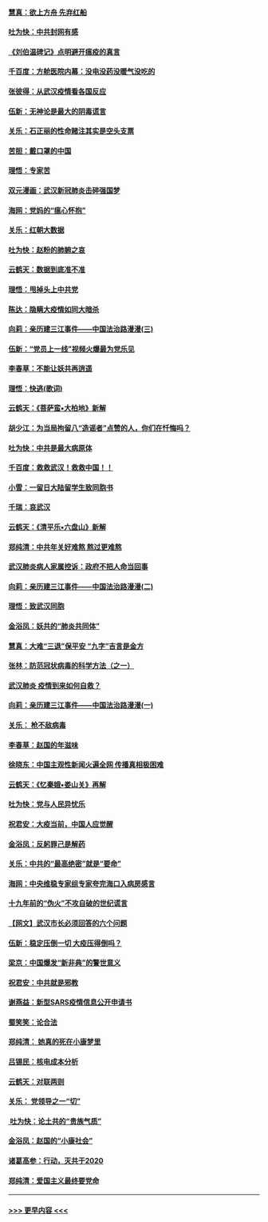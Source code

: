 #### [慧真：欲上方舟 先弃红船](../pages/nsc993/n11853483.md?t=02081733) 
#### [吐为快：中共封网有感](../pages/nsc993/n11852575.md?t=02081733) 
#### [《刘伯温碑记》点明避开瘟疫的真言](../pages/nsc993/n11852128.md?t=02081733) 
#### [千百度：方舱医院内幕：没电没药没暖气没吃的](../pages/nsc993/n11850211.md?t=02081733) 
#### [张彼得：从武汉疫情看各国反应](../pages/nsc993/n11850102.md?t=02081733) 
#### [伍新：无神论是最大的阴毒谎言](../pages/nsc993/n11846129.md?t=02081733) 
#### [关乐：石正丽的性命赌注其实是空头支票](../pages/nsc993/n11846109.md?t=02081733) 
#### [苦胆：戴口罩的中国](../pages/nsc993/n11845576.md?t=02081733) 
#### [理悟：专家苦](../pages/nsc993/n11845564.md?t=02081733) 
#### [双元漫画：武汉新冠肺炎击碎强国梦](../pages/nsc993/n11843320.md?t=02081733) 
#### [海网：党妈的“瘟心怀抱”](../pages/nsc993/n11840740.md?t=02081733) 
#### [关乐：红朝大数据](../pages/nsc993/n11840675.md?t=02081733) 
#### [吐为快：赵粉的肺腑之哀](../pages/nsc993/n11840618.md?t=02081733) 
#### [云鹤天：数据到底准不准](../pages/nsc993/n11840325.md?t=02081733) 
#### [理悟：甩掉头上中共党](../pages/nsc993/n11838826.md?t=02081733) 
#### [陈达：隐瞒大疫情如同大暗杀](../pages/nsc993/n11838771.md?t=02081733) 
#### [向莉：亲历建三江事件——中国法治路漫漫(三)](../pages/nsc993/n11831825.md?t=02081733) 
#### [伍新：“党员上一线”视频火爆最为党乐见](../pages/nsc993/n11838200.md?t=02081733) 
#### [李春草：不能让妖共再逍遥](../pages/nsc993/n11838102.md?t=02081733) 
#### [理悟：快逃(歌词)](../pages/nsc993/n11838083.md?t=02081733) 
#### [云鹤天：《菩萨蛮▪大柏地》新解](../pages/nsc993/n11838059.md?t=02081733) 
#### [胡少江：为当局拘留八“造谣者”点赞的人，你们在忏悔吗？](../pages/nsc993/n11836801.md?t=02081733) 
#### [吐为快：中共是最大病原体](../pages/nsc993/n11836748.md?t=02081733) 
#### [千百度：救救武汉！救救中国！！](../pages/nsc993/n11836145.md?t=02081733) 
#### [小雪：一留日大陆留学生致同胞书](../pages/nsc993/n11834624.md?t=02081733) 
#### [千瑞：哀武汉](../pages/nsc993/n11833647.md?t=02081733) 
#### [云鹤天：《清平乐▪六盘山》新解](../pages/nsc993/n11833611.md?t=02081733) 
#### [郑纯清：中共年关好难熬 熬过更难熬](../pages/nsc993/n11833489.md?t=02081733) 
#### [武汉肺炎病人家属控诉：政府不把人命当回事](../pages/nsc993/n11833205.md?t=02081733) 
#### [向莉：亲历建三江事件——中国法治路漫漫(二)](../pages/nsc993/n11829102.md?t=02081733) 
#### [理悟：致武汉同胞](../pages/nsc993/n11831522.md?t=02081733) 
#### [金浴凤：妖共的“肺炎共同体”](../pages/nsc993/n11829448.md?t=02081733) 
#### [慧真：大难“三退”保平安 “九字”吉言是金方](../pages/nsc993/n11829501.md?t=02081733) 
#### [张林：防范冠状病毒的科学方法（之一）](../pages/nsc993/n11828618.md?t=02081733) 
#### [武汉肺炎 疫情到来如何自救？](../pages/nsc993/n11827632.md?t=02081733) 
#### [向莉：亲历建三江事件——中国法治路漫漫(一)](../pages/nsc993/n11827190.md?t=02081733) 
#### [关乐： 枪不敌病毒](../pages/nsc993/n11826746.md?t=02081733) 
#### [李春草：赵国的年滋味](../pages/nsc993/n11826321.md?t=02081733) 
#### [徐晓东：中国主观性新闻火遍全网 传播真相极困难](../pages/nsc993/n11826508.md?t=02081733) 
#### [云鹤天：《忆秦娥▪娄山关》再解](../pages/nsc993/n11824682.md?t=02081733) 
#### [吐为快：党与人民异忧乐](../pages/nsc993/n11824660.md?t=02081733) 
#### [祝君安：大疫当前，中国人应觉醒](../pages/nsc993/n11821946.md?t=02081733) 
#### [金浴凤：反躬罪己是解药](../pages/nsc993/n11820280.md?t=02081733) 
#### [关乐：中共的“最高绝密”就是“要命”](../pages/nsc993/n11816946.md?t=02081733) 
#### [海网：中央维稳专家组专家夸完海口入病房感言](../pages/nsc993/n11815138.md?t=02081733) 
#### [十九年前的“伪火”不攻自破的世纪谎言](../pages/nsc993/n11813238.md?t=02081733) 
#### [【网文】武汉市长必须回答的六个问题](../pages/nsc993/n11813848.md?t=02081733) 
#### [伍新：稳定压倒一切 大疫压得倒吗？](../pages/nsc993/n11812634.md?t=02081733) 
#### [梁京：中国爆发“新非典”的警世意义](../pages/nsc993/n11812554.md?t=02081733) 
#### [祝君安：中共就是邪教](../pages/nsc993/n11812431.md?t=02081733) 
#### [谢燕益：新型SARS疫情信息公开申请书](../pages/nsc993/n11808840.md?t=02081733) 
#### [蜀笑笑：论合法](../pages/nsc993/n11808064.md?t=02081733) 
#### [郑纯清： 她真的死在小康梦里](../pages/nsc993/n11806623.md?t=02081733) 
#### [吕锡民：核电成本分析](../pages/nsc993/n11806284.md?t=02081733) 
#### [云鹤天：对联两则](../pages/nsc993/n11805957.md?t=02081733) 
#### [关乐： 党领导之一“切”](../pages/nsc993/n11804505.md?t=02081733) 
#### [ 吐为快：论土共的“贵族气质”](../pages/nsc993/n11804490.md?t=02081733) 
#### [金浴凤：赵国的“小康社会”](../pages/nsc993/n11804452.md?t=02081733) 
#### [诸葛高参：行动，灭共于2020](../pages/nsc993/n11804120.md?t=02081733) 
#### [郑纯清：爱国主义最终要党命](../pages/nsc993/n11802197.md?t=02081733) 

----
#### [ >>> 更早内容 <<< ](../indexes/nsc993-earlier.md)
